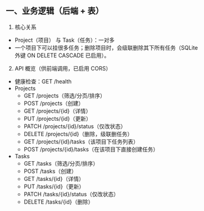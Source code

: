 ## 一、业务逻辑（后端 + 表）

1) 核心关系
- Project（项目） 与 Task（任务）：一对多
- 一个项目下可以挂很多任务；删除项目时，会级联删除其下所有任务（SQLite 外键 ON DELETE CASCADE 已启用）。

2) API 概览（供前端调用，已启用 CORS）
- 健康检查：GET /health
- Projects
  - GET /projects（筛选/分页/排序）
  - POST /projects（创建）
  - GET /projects/{id}（详情）
  - PUT /projects/{id}（更新）
  - PATCH /projects/{id}/status（仅改状态）
  - DELETE /projects/{id}（删除，级联删任务）
  - GET /projects/{id}/tasks（该项目下任务列表）
  - POST /projects/{id}/tasks（在该项目下直接创建任务）
- Tasks
   - GET /tasks（筛选/分页/排序）
   - POST /tasks（创建）
   - GET /tasks/{id}（详情）
   - PUT /tasks/{id}（更新）
   - PATCH /tasks/{id}/status（仅改状态）
   - DELETE /tasks/{id}（删除）
